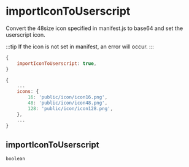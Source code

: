 # importIconToUserscript

Convert the 48size icon specified in manifest.js to base64 and set the userscript icon.

:::tip
If the icon is not set in manifest, an error will occur.
:::

```js title="crx-monkey.config.js"
{
    importIconToUserscript: true,
}
```

```js title="manifest.js"
{
    ...
    icons: {
        16: 'public/icon/icon16.png',
        48: 'public/icon/icon48.png',
        128: 'public/icon/icon128.png',
    },
    ...
}
```

## importIconToUserscript

`boolean`

